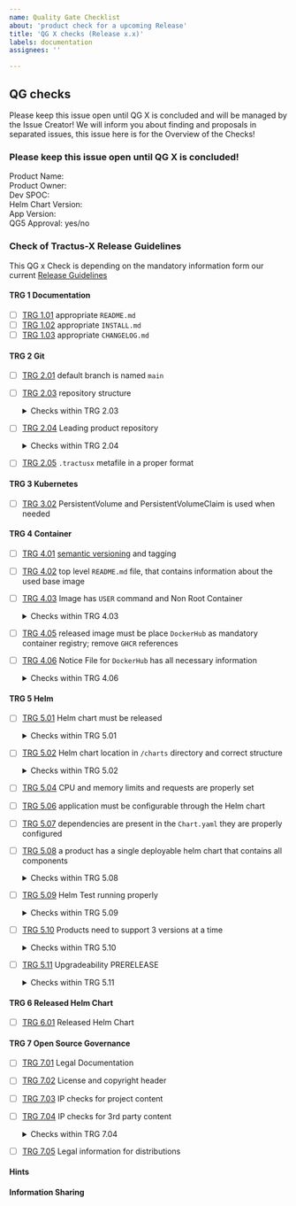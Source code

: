 ```yaml
---
name: Quality Gate Checklist
about: 'product check for a upcoming Release'
title: 'QG X checks (Release x.x)'
labels: documentation
assignees: ''

---
```


## QG checks
Please keep this issue open until QG X is concluded and will be managed by the Issue Creator!
We will inform you about finding and proposals in separated issues, this issue here is for the Overview of the Checks!

### Please keep this issue open until QG X is concluded!

Product Name: <!-- Note: Please specify the official product name. -->  
Product Owner: <!-- Note: Please search for the Product Owner of this product. -->  
Dev SPOC: <!-- Note: Please search for the single point of contact of the product developers. -->  
Helm Chart Version: <!-- Note: Please note the current Helm Chart Version to check. -->  
App Version: <!-- Note: Please note the current App Version to check. -->  
QG5 Approval: yes/no <!-- Note: Please ask for the approval from Release Management. -->

### Check of Tractus-X Release Guidelines

This QG x Check is depending on the mandatory information form our current [Release Guidelines](https://eclipse-tractusx.github.io/docs/release) 

#### TRG 1 Documentation
- [ ] [TRG 1.01](https://eclipse-tractusx.github.io/docs/release/trg-1/trg-1-1) appropriate `README.md` 
- [ ] [TRG 1.02](https://eclipse-tractusx.github.io/docs/release/trg-1/trg-1-2) appropriate `INSTALL.md`
- [ ] [TRG 1.03](https://eclipse-tractusx.github.io/docs/release/trg-1/trg-1-3) appropriate `CHANGELOG.md`
#### TRG 2 Git
- [ ] [TRG 2.01](https://eclipse-tractusx.github.io/docs/release/trg-2/trg-2-1) default branch is named `main`
- [ ] [TRG 2.03](https://eclipse-tractusx.github.io/docs/release/trg-2/trg-2-3) repository structure
  <details>
  <summary>Checks within TRG 2.03</summary>

  - [ ] TRG 2.03 `/docs` directory contains detailed product related documentation for the Tractus-X product 
  - [ ] TRG 2.03 `/charts` directory contains the Helm chart for the Tractus-X product IF available
  - [ ] TRG 2.03 `AUTHORS.md` file (optional) (TRG 2.03)
  - [ ] TRG 2.03 `CODE_OF_CONDUCT.md` file (TRG 2.03)
  - [ ] TRG 2.03 `CONTRIBUTING.md` file (TRG 2.03)
  - [ ] TRG 2.03 `DEPENDENCIES` file(s) with up to date content (Dash tool generated) (TRG 2.03)
  - [ ] TRG 2.03 `LICENSE` file (TRG 2.03)
  - [ ] TRG 2.03 `NOTICE.md` file (TRG 2.03)
  - [ ] TRG 2.03 `SECURITY.md` file (TRG 2.03)
  </details>

- [ ] [TRG 2.04](https://eclipse-tractusx.github.io/docs/release/trg-2/trg-2-4) Leading product repository
  <details>
  <summary>Checks within TRG 2.04</summary>
  
  - [ ] TRG 2.04 repository name must be _productname_ without prefix or suffix
  - [ ] TRG 2.04 should contain the release
  - [ ] TRG 2.04 references/urls to the product's other repositories
  - [ ] TRG 2.04 might contain product helm chart(s)
  - [ ] TRG 2.04 README.md: contains the urls for the underlying applications
  </details>

- [ ] [TRG 2.05](https://eclipse-tractusx.github.io/docs/release/trg-2/trg-2-5) `.tractusx` metafile in a proper format
#### TRG 3 Kubernetes
- [ ] [TRG 3.02](https://eclipse-tractusx.github.io/docs/release/trg-3/trg-3-2) PersistentVolume and PersistentVolumeClaim is used when needed
#### TRG 4 Container
- [ ] [TRG 4.01](https://eclipse-tractusx.github.io/docs/release/trg-4/trg-4-1) [semantic versioning](https://semver.org/) and tagging <!-- container is tagged correctly additionally to the latest tag -->
- [ ] [TRG 4.02](https://eclipse-tractusx.github.io/docs/release/trg-4/trg-4-2) top level `README.md` file, that contains information about the used base image <!-- Java, Kotlin, ... if JVM based language use base image from [Eclipse Temurin](https://hub.docker.com/_/eclipse-temurin) -->
- [ ] [TRG 4.03](https://eclipse-tractusx.github.io/docs/release/trg-4/trg-4-3) Image has `USER` command and Non Root Container
  <details>
  <summary>Checks within TRG 4.03</summary>
  
  - [ ] TRG 4.03 `deployment.yaml` has `runAsUser` and `allowPrivilegeEscalation: false` properly set
  </details>

- [ ] [TRG 4.05](https://eclipse-tractusx.github.io/docs/release/trg-4/trg-4-05) released image must be place `DockerHub` as mandatory container registry; remove `GHCR` references 
- [ ] [TRG 4.06](https://eclipse-tractusx.github.io/docs/release/trg-4/trg-4-06) Notice File for `DockerHub` has all necessary information
  <details>
  <summary>Checks within TRG 4.06</summary>

  - [ ] TRG 4.06 Link to the source of your base image (Container registry and GitHub if available)
  - [ ] TRG 4.06 Link to your product image on `DockerHub`
  - [ ] TRG 4.06 Link to your repository on `GitHub`
  - [ ] TRG 4.06 Direct link to the Dockerfile used to build your image
  - [ ] TRG 4.06 Link to LICENCE file in your repo as `Project License` (make clear, that this is the PROJECT licence, not an image license
  </details>

#### TRG 5 Helm
- [ ] [TRG 5.01](https://eclipse-tractusx.github.io/docs/release/trg-5/trg-5-01) Helm chart must be released
  <details>
  <summary>Checks within TRG 5.01</summary>

  - [ ] TRG 5.01 appropriate semantic versioning for `version` and `appVersion` has to be used in `Chart.yaml`
  - [ ] TRG 5.01 must not contain any environment specific `values-xyz.yaml`
  - [ ] TRG 5.01 `values.yaml` file must contain proper default values/placeholders
  - [ ] TRG 5.01 No hostname provided for ingress
  - [ ] TRG 5.01 Ingress is disabled
  - [ ] TRG 5.01 No references to any secret engine service (e.g.: Hashicorp Vault)
  - [ ] TRG 5.01 Dependencies should be prefixed with the nameOverride and/or fullnameOverride properties
  - [ ] TRG 5.01 Image tag is set to the `Chart.yaml` `appVersion` property
  - [ ] TRG 5.01 must be deployable to any environment without overwriting default values with a simple helm install command
  - [ ] TRG 5.01 dependencies have to be declared in Chart.yaml NOT requirements.yml
  </details>
  
- [ ] [TRG 5.02](https://eclipse-tractusx.github.io/docs/release/trg-5/trg-5-02) Helm chart location in `/charts` directory and correct structure
  <details>
  <summary>Checks within TRG 5.02</summary>
  
  - [ ] TRG 5.02 each file must contain the [Apache 2.0 Licence](https://github.com/catenax-ng/foss-example/blob/main/general/LICENSE)
  - [ ] TRG 5.02 latest tag is not used in helm chart be default

  ``` markdown
  charts/ 
      chartNameA/
        Chart.yaml
        ... 
      chartNameB/
        Chart.yaml
        ...
  AUTHORS.md 
  DEPENDENCIES.md 
  LICENCE 
  README.md 
  ```
  </details>

- [ ] [TRG 5.04](https://eclipse-tractusx.github.io/docs/release/trg-5/trg-5-04) CPU and memory limits and requests are properly set
- [ ] [TRG 5.06](https://eclipse-tractusx.github.io/docs/release/trg-5/trg-5-06) application must be configurable through the Helm chart <!-- every startup configuration aspect of your application must be configurable through the Helm chart (ingress class, tls, labels, annotations, database, secrets, persistence, env variables) -->
- [ ] [TRG 5.07](https://eclipse-tractusx.github.io/docs/release/trg-5/trg-5-07) dependencies are present in the `Chart.yaml` they are properly configured
- [ ] [TRG 5.08](https://eclipse-tractusx.github.io/docs/release/trg-5/trg-5-08) a product has a single deployable helm chart that contains all components <!--(backend, frontend, etc.) -->
  <details>
  <summary>Checks within TRG 5.08</summary>

  - [ ] TRG 5.08 name of the Chart should be just the product-name without prefix or suffix
  - [ ] TRG 5.08 values file should contain all available variables (even from subcharts) with default values and comments about what they do
  - [ ] TRG 5.08 helm install command should successfully install the chart to any supported Kubernetes version cluster (without overwriting default values)
  - [ ] TRG 5.08 helm test runs without errors
  </details>
  
- [ ] [TRG 5.09](https://eclipse-tractusx.github.io/docs/release/trg-5/trg-5-09) Helm Test running properly
  <details>
  <summary>Checks within TRG 5.09</summary>

  - [ ] TRG 5.09 A GitHub action exist which builds or uses the helm chart which gets released
  - [ ] TRG 5.09 The GitHub action can be triggered manually through Github WebUI manually running a workflow
  - [ ] TRG 5.09 Helm test verifies that the application is up and running
  </details>
- [ ] [TRG 5.10](https://eclipse-tractusx.github.io/docs/release/trg-5/trg-5-10) Products need to support 3 versions at a time
  <details>
  <summary>Checks within TRG 5.10</summary>

  - [ ] TRG 5.10 latest (K8s version 1.25)
  - [ ] TRG 5.10 latest - 1 (K8s version 1.24)
  - [ ] TRG 5.10 latest - 2  (K8s version 1.23)
  </details>
- [ ] [TRG 5.11](https://eclipse-tractusx.github.io/docs/release/trg-5/trg-5-11) Upgradeability PRERELEASE
  <details>
  <summary>Checks within TRG 5.11</summary>

  - [ ] TRG 5.11 Based on the Helm test workflow, you must provide a GitHub action which takes the latest released helm chart, does an installation of it and then execute the upgrade to the current / new version.
  </details>
  
#### TRG 6 Released Helm Chart 
- [ ] [TRG 6.01](https://eclipse-tractusx.github.io/docs/release/trg-6/trg-6-1) Released Helm Chart <!-- A released Helm chart for each Tractus-X sub-product is expected to be available in corresponding GitHub repository. -->
#### TRG 7 Open Source Governance
- [ ] [TRG 7.01](https://eclipse-tractusx.github.io/docs/release/trg-7/trg-7-01) Legal Documentation
- [ ] [TRG 7.02](https://eclipse-tractusx.github.io/docs/release/trg-7/trg-7-02) License and copyright header <!-- must be present in every file if possible and update the year in the copyright section at the beginning of each new year. --> 
- [ ] [TRG 7.03](https://eclipse-tractusx.github.io/docs/release/trg-7/trg-7-03) IP checks for project content <!-- for each PR containing more than 1000 relevant lines there **must** be an approved [IP review for Code Contributions](/docs/oss/issues#eclipse-gitlab-ip-issue-tracker) before the contribution can be pushed/merged -->
- [ ] [TRG 7.04](https://eclipse-tractusx.github.io/docs/release/trg-7/trg-7-04) IP checks for 3rd party content
  <details>
  <summary>Checks within TRG 7.04</summary>

  - [ ] TRG 7.04 DEPENDENCIES file is up-to-date and reflects the current use of the 3rd party content
  - [ ] TRG 7.04 all libraries listed there should have the status "approved"
  - [ ] TRG 7.04 no libraries with status "rejected"
  - [ ] TRG 7.04 for libraries with status "restricted", the according IP issues must be present (issue number in the source column)
  </details>
- [ ] [TRG 7.05](https://eclipse-tractusx.github.io/docs/release/trg-7/trg-7-05) Legal information for distributions

#### Hints

#### Information Sharing
